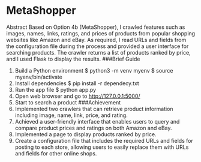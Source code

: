 # MetaShopper
Abstract
Based on Option 4b (MetaShopper), I crawled features such as images, names, links, ratings, and prices of
products from popular shopping websites like Amazon and eBay. As required, I read URLs and fields from the
configuration file during the process and provided a user interface for searching products. The crawler returns
a list of products ranked by price, and I used Flask to display the results.
###Brief Guide
1. Build a Python environment
$ python3 -m venv myenv
$ source myenv/bin/activate
2. Install dependencies
$ pip install -r dependecy.txt
3. Run the app file
$ python app.py
4. Open web browser and go to http://127.0.0.1:5000/
5. Start to search a product
###Achievement
1. Implemented two crawlers that can retrieve product information including image, name, link, price, and
rating.
2. Achieved a user-friendly interface that enables users to query and compare product prices and ratings
on both Amazon and eBay.
3. Implemented a page to display products ranked by price.
4. Create a configuration file that includes the required URLs and fields for posting to each store, allowing
users to easily replace them with URLs and fields for other online shops.
